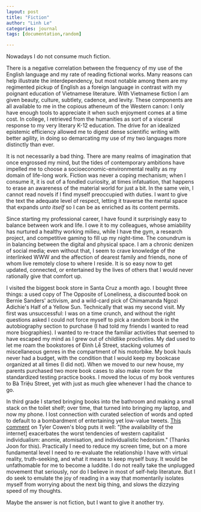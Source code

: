 ```yaml
---
layout: post
title: "Fiction"
author: "Linh Le"
categories: journal
tags: [documentation,random]

---
```

Nowadays I do not consume much fiction.

There is a negative correlation between the frequency of my use of the English language and my rate of reading fictional works. Many reasons can help illustrate the interdependency, but most notable among them are my regimented pickup of English as a foreign language in contrast with my poignant education of Vietnamese literature. With Vietnamese fiction I am given beauty, culture, subtlety, cadence, and levity. These components are all available to me in the copious atheneum of the Western canon: I only have enough tools to appreciate it when such enjoyment comes at a time cost. In college, I retrieved from the humanities as sort of a visceral response to my very literary K-12 education. The drive for an idealized epistemic efficiency allowed me to digest dense scientific writing with better agility, in doing so demarcating my use of my two languages more distinctly than ever.

It is not necessarily a bad thing. There are many realms of imagination that once engrossed my mind, but the tides of contemporary ambitions have impelled me to choose a socioeconomic-environmental reality as my domain of life-long work. Fiction was never a coping mechanism; when I consume it, it is out of a fondled curiosity, at times infatuation, that happens to erase an awareness of the material world for just a bit. In the same vein, I cannot read novels if I find myself preoccupied with duties. I want to give the text the adequate level of respect, letting it traverse the mental space that expands <em>unto itself</em> so I can be as enriched as its content permits.

Since starting my professional career, I have found it surprisingly easy to balance between work and life. I owe it to my colleagues, whose amiability has nurtured a healthy working milieu, while I have the gym, a research project, and competitive gaming to fill up my night-time. The conundrum is in balancing between the digital and physical space. I am a chronic denizen of social media; even without that, I seem to crave knowledge of the interlinked WWW and the affection of dearest family and friends, none of whom live remotely close to where I reside. It is so easy now to get updated, connected, or entertained by the lives of others that I would never rationally give that comfort up.

I visited the biggest book store in Santa Cruz a month ago. I bought three things: a used copy of The Opposite of Loneliness, a discounted book on Bernie Sanders' activism, and a wild-card pick of Chimamanda Ngozi Adichie's Half of a Yellow Sun. Technically that was my second visit. My first was unsuccessful: I was on a time crunch, and without the right questions asked I could not force myself to pick a random book in the autobiography section to purchase (I had told my friends I wanted to read more biographies). I wanted to re-trace the familiar activities that seemed to have escaped my mind as I grew out of childlike proclivities. My dad used to let me roam the bookstores of Đinh Lễ Street, stacking volumes of miscellaneous genres in the compartment of his motorbike. My book hauls never had a budget, with the condition that I would keep my bookcase organized at all times (I did not). When we moved to our new house, my parents purchased two more book cases to also make room for the standardized testing practice books. I moved the locus of my book ventures to Bà Triệu Street, yet with just as much glee whenever I had the chance to go.

In third grade I started bringing books into the bathroom and making a small stack on the toilet shelf; over time, that turned into bringing my laptop, and now my phone. I lost connection with curated selection of words and opted to default to a bombardment of entertaining yet low-value tweets. [This comment](https://marginalrevolution.com/marginalrevolution/2022/09/the-supply-side-of-the-labor-market-was-indeed-a-factor.html?fbclid=IwAR2KlVcHsqcxzu1MeqqOB24FAALUlP7hraJtnfwo-nxUcnEbnassmlwupt8#comments) on Tyler Cowen's blog puts it well: "[the availability of the internet] exacerbates the worst tendencies of western capitalist individualism: anomie, atomisation, and individualistic hedonism." (Thanks Joon for this). Practically I need to reduce my screen time, but on a more fundamental level I need to re-evaluate the relationship I have with virtual reality, truth-seeking, and what it means to keep myself busy. It would be unfathomable for me to become a luddite. I do not really take the unplugged movement that seriously, nor do I believe in most of self-help literature. But I do seek to emulate the joy of reading in a way that momentarily isolates myself from worrying about the next big thing, and slows the dizzying speed of my thoughts.

Maybe the answer is not fiction, but I want to give it another try.